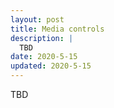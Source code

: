```yaml
---
layout: post
title: Media controls
description: |
  TBD
date: 2020-5-15
updated: 2020-5-15
---
```


TBD

